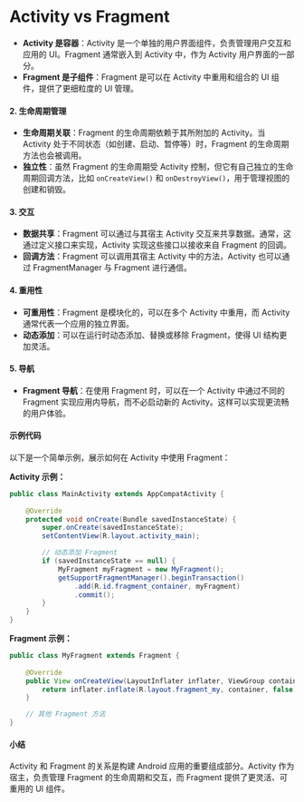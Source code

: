 # Activity vs Fragment

* **Activity 是容器**：Activity 是一个单独的用户界面组件，负责管理用户交互和应用的 UI。Fragment 通常嵌入到 Activity 中，作为 Activity 用户界面的一部分。
* **Fragment 是子组件**：Fragment 是可以在 Activity 中重用和组合的 UI 组件，提供了更细粒度的 UI 管理。

#### 2. **生命周期管理**

* **生命周期关联**：Fragment 的生命周期依赖于其所附加的 Activity。当 Activity 处于不同状态（如创建、启动、暂停等）时，Fragment 的生命周期方法也会被调用。
* **独立性**：虽然 Fragment 的生命周期受 Activity 控制，但它有自己独立的生命周期回调方法，比如 `onCreateView()` 和 `onDestroyView()`，用于管理视图的创建和销毁。

#### 3. **交互**

* **数据共享**：Fragment 可以通过与其宿主 Activity 交互来共享数据。通常，这通过定义接口来实现，Activity 实现这些接口以接收来自 Fragment 的回调。
* **回调方法**：Fragment 可以调用其宿主 Activity 中的方法，Activity 也可以通过 FragmentManager 与 Fragment 进行通信。

#### 4. **重用性**

* **可重用性**：Fragment 是模块化的，可以在多个 Activity 中重用，而 Activity 通常代表一个应用的独立界面。
* **动态添加**：可以在运行时动态添加、替换或移除 Fragment，使得 UI 结构更加灵活。

#### 5. **导航**

* **Fragment 导航**：在使用 Fragment 时，可以在一个 Activity 中通过不同的 Fragment 实现应用内导航，而不必启动新的 Activity。这样可以实现更流畅的用户体验。

#### 示例代码

以下是一个简单示例，展示如何在 Activity 中使用 Fragment：

**Activity 示例：**

```java
public class MainActivity extends AppCompatActivity {
    
    @Override
    protected void onCreate(Bundle savedInstanceState) {
        super.onCreate(savedInstanceState);
        setContentView(R.layout.activity_main);

        // 动态添加 Fragment
        if (savedInstanceState == null) {
            MyFragment myFragment = new MyFragment();
            getSupportFragmentManager().beginTransaction()
                .add(R.id.fragment_container, myFragment)
                .commit();
        }
    }
}
```

**Fragment 示例：**

```java
public class MyFragment extends Fragment {
    
    @Override
    public View onCreateView(LayoutInflater inflater, ViewGroup container, Bundle savedInstanceState) {
        return inflater.inflate(R.layout.fragment_my, container, false);
    }

    // 其他 Fragment 方法
}
```

#### 小结

Activity 和 Fragment 的关系是构建 Android 应用的重要组成部分。Activity 作为宿主，负责管理 Fragment 的生命周期和交互，而 Fragment 提供了更灵活、可重用的 UI 组件。

